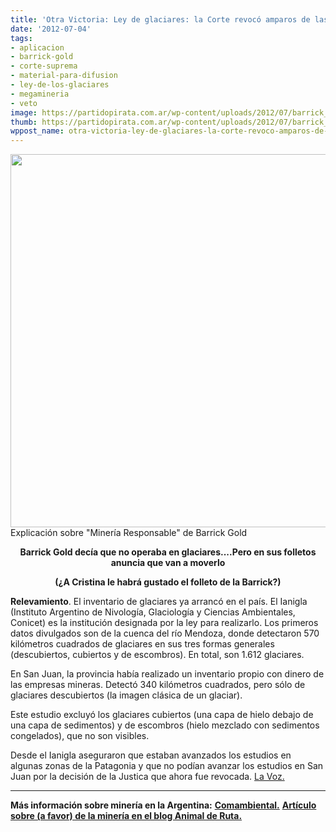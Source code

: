 ```yaml
---
title: 'Otra Victoria: Ley de glaciares: la Corte revocó amparos de las mineras'
date: '2012-07-04'
tags:
- aplicacion
- barrick-gold
- corte-suprema
- material-para-difusion
- ley-de-los-glaciares
- megamineria
- veto
image: https://partidopirata.com.ar/wp-content/uploads/2012/07/barrick_glaciar.jpg
thumb: https://partidopirata.com.ar/wp-content/uploads/2012/07/barrick_glaciar-150x150.jpg
wppost_name: otra-victoria-ley-de-glaciares-la-corte-revoco-amparos-de-las-mineras
---
```


<a href="https://partidopirata.com.ar/wp-content/uploads/2012/07/barrick_glaciar.jpg"><img class="size-full wp-image-5118" title="Explicación sobre &quot;Minería Responsable&quot; de Barrick Gold" src="https://partidopirata.com.ar/wp-content/uploads/2012/07/barrick_glaciar.jpg" alt="" width="545" height="597" /></a> Explicación sobre "Minería Responsable" de Barrick Gold

<p style="text-align: center;"><strong>Barrick Gold decía que no operaba en glaciares....Pero en sus folletos anuncia que van a moverlo</strong></p>
<p style="text-align: center;"><strong>(¿A Cristina le habrá gustado el folleto de la Barrick?)</strong></p>
<strong>Relevamiento</strong>. El inventario de glaciares ya arrancó en el país. El Ianigla (Instituto Argentino de Nivología, Glaciología y Ciencias Ambientales, Conicet) es la institución designada por la ley para realizarlo. Los primeros datos divulgados son de la cuenca del río Mendoza, donde detectaron 570 kilómetros cuadrados de glaciares en sus tres formas generales (descubiertos, cubiertos y de escombros). En total, son 1.612 glaciares.

En San Juan, la provincia había realizado un inventario propio con dinero de las empresas mineras. Detectó 340 kilómetros cuadrados, pero sólo de glaciares descubiertos (la imagen clásica de un glaciar).

Este estudio excluyó los glaciares cubiertos (una capa de hielo debajo de una capa de sedimentos) y de escombros (hielo mezclado con sedimentos congelados), que no son visibles.

Desde el Ianigla aseguraron que estaban avanzados los estudios en algunas zonas de la Patagonia y que no podían avanzar los estudios en San Juan por la decisión de la Justica que ahora fue revocada.
<a href="http://www.lavoz.com.ar/ciudadanos/ley-glaciares-corte-revoco-amparos-mineras" target="_blank">La Voz.</a>

<hr />

<strong>Más información sobre minería en la Argentina:</strong>
<strong> <a href="http://www.comambiental.com.ar/2012/07/ley-de-glaciares-aparecio-la-corte-para.html" target="_blank">Comambiental.</a></strong>
<strong> <a href="http://animalderuta.wordpress.com/2012/02/16/mineria-sobre-san-jorge-famatina-picapiedras-y-neoambientalistas/" target="_blank">Artículo sobre (a favor) de la minería en el blog Animal de Ruta.</a></strong>
